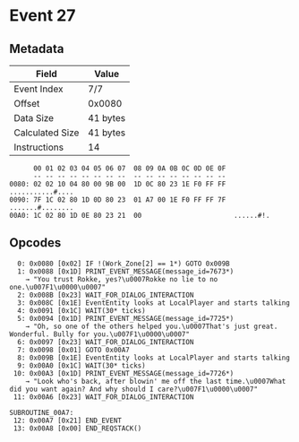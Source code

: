 # Event 27

## Metadata

| Field           | Value    |
|-----------------|----------|
| Event Index     | 7/7      |
| Offset          | 0x0080   |
| Data Size       | 41 bytes |
| Calculated Size | 41 bytes |
| Instructions    | 14       |

```
      00 01 02 03 04 05 06 07  08 09 0A 0B 0C 0D 0E 0F
      -- -- -- -- -- -- -- --  -- -- -- -- -- -- -- --
0080: 02 02 10 04 80 00 9B 00  1D 0C 80 23 1E F0 FF FF  ...........#....
0090: 7F 1C 02 80 1D 0D 80 23  01 A7 00 1E F0 FF FF 7F  .......#........
00A0: 1C 02 80 1D 0E 80 23 21  00                       ......#!.       
```

## Opcodes

```
  0: 0x0080 [0x02] IF !(Work_Zone[2] == 1*) GOTO 0x009B
  1: 0x0088 [0x1D] PRINT_EVENT_MESSAGE(message_id=7673*)
    → "You trust Rokke, yes?\u0007Rokke no lie to no one.\u007F1\u0000\u0007"
  2: 0x008B [0x23] WAIT_FOR_DIALOG_INTERACTION
  3: 0x008C [0x1E] EventEntity looks at LocalPlayer and starts talking
  4: 0x0091 [0x1C] WAIT(30* ticks)
  5: 0x0094 [0x1D] PRINT_EVENT_MESSAGE(message_id=7725*)
    → "Oh, so one of the others helped you.\u0007That's just great. Wonderful. Bully for you.\u007F1\u0000\u0007"
  6: 0x0097 [0x23] WAIT_FOR_DIALOG_INTERACTION
  7: 0x0098 [0x01] GOTO 0x00A7
  8: 0x009B [0x1E] EventEntity looks at LocalPlayer and starts talking
  9: 0x00A0 [0x1C] WAIT(30* ticks)
 10: 0x00A3 [0x1D] PRINT_EVENT_MESSAGE(message_id=7726*)
    → "Look who's back, after blowin' me off the last time.\u0007What did you want again? And why should I care?\u007F1\u0000\u0007"
 11: 0x00A6 [0x23] WAIT_FOR_DIALOG_INTERACTION

SUBROUTINE_00A7:
 12: 0x00A7 [0x21] END_EVENT
 13: 0x00A8 [0x00] END_REQSTACK()
```
